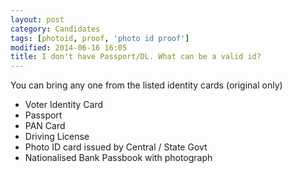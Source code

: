```yaml
---
layout: post
category: Candidates
tags: [photoid, proof, 'photo id proof']
modified: 2014-06-16 16:05
title: I don't have Passport/DL. What can be a valid id?
---
```




You can bring any one from the listed identity cards (original only)  
- Voter Identity Card  
- Passport  
- PAN Card  
- Driving License  
- Photo ID card issued by Central / State Govt  
- Nationalised Bank Passbook with photograph

